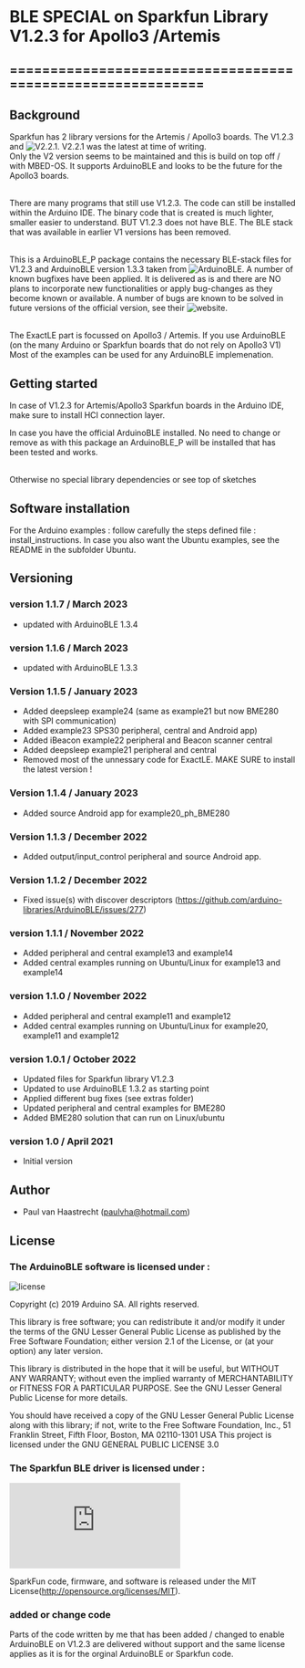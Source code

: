 # BLE SPECIAL on Sparkfun Library V1.2.3 for Apollo3 /Artemis

## ===========================================================

## Background

Sparkfun has 2 library versions for the Artemis / Apollo3 boards.
The V1.2.3 and ![V2.2.1](https://github.com/sparkfun/Arduino_Apollo3). V2.2.1 was the latest at time of writing.
<br> Only the V2 version seems to be maintained and this is build on top off / with MBED-OS. It supports ArduinoBLE and
looks to be the future for the Apollo3 boards.

<br>There are many programs that still use V1.2.3. The code can still be installed within the Arduino IDE. The binary code that is created is much lighter, smaller easier to understand. BUT V1.2.3 does not have BLE. The BLE stack that was available in earlier V1 versions has been removed.

<br>This is a ArduinoBLE_P package contains the necessary BLE-stack files for V1.2.3 and ArduinoBLE version 1.3.3 taken from ![ArduinoBLE](https://github.com/arduino-libraries/ArduinoBLE).
A number of known bugfixes have been applied. It is delivered as is and there are NO plans to incorporate new functionalities or apply bug-changes as they become known or available. A number of bugs are known to be solved in future versions of the official version, see their ![website](https://github.com/arduino-libraries/ArduinoBLE/issues).

<br> The ExactLE part is focussed on Apollo3 / Artemis. If you use ArduinoBLE (on the many Arduino or Sparkfun boards that do not rely on Apollo3 V1)
Most of the examples can be used for any ArduinoBLE implemenation.

## Getting started
In case of V1.2.3 for Artemis/Apollo3 Sparkfun boards in the Arduino IDE, make sure to install HCI connection layer.

In case you have the official ArduinoBLE installed. No need to change or remove as with this package an ArduinoBLE_P will be installed that has been tested and works.

<br>Otherwise no special library dependencies or see top of sketches

## Software installation
For the Arduino examples : follow carefully the steps defined file : install_instructions.
In case you also want the Ubuntu examples, see the README in the subfolder Ubuntu.

## Versioning

### version 1.1.7 / March 2023
 * updated with ArduinoBLE 1.3.4

### version 1.1.6 / March 2023
 * updated with ArduinoBLE 1.3.3

### Version 1.1.5 / January 2023
 * Added deepsleep example24 (same as example21 but now BME280 with SPI communication)
 * Added example23 SPS30 peripheral, central and Android app)
 * Added iBeacon example22 peripheral and Beacon scanner central
 * Added deepsleep example21 peripheral and central
 * Removed most of the unnessary code for ExactLE. MAKE SURE to install the latest version !

### Version 1.1.4 / January 2023
 * Added source Android app for example20_ph_BME280

### Version 1.1.3 / December 2022
 * Added output/input_control peripheral and source Android app.

### Version 1.1.2 / December 2022
 * Fixed issue(s) with discover descriptors (https://github.com/arduino-libraries/ArduinoBLE/issues/277)

### version 1.1.1 / November 2022
 * Added peripheral and central example13 and example14
 * Added central examples running on Ubuntu/Linux for example13 and example14

### version 1.1.0 / November 2022
 * Added peripheral and central example11 and example12
 * Added central examples running on Ubuntu/Linux for example20, example11 and example12

### version 1.0.1 / October 2022
 * Updated files for Sparkfun library V1.2.3
 * Updated to use ArduinoBLE 1.3.2 as starting point
 * Applied different bug fixes (see extras folder)
 * Updated peripheral and central examples for BME280
 * Added BME280 solution that can run on Linux/ubuntu

### version 1.0 / April 2021
 * Initial version

## Author
 * Paul van Haastrecht (paulvha@hotmail.com)

## License

### The ArduinoBLE software is licensed under :

![license](https://github.com/arduino-libraries/ArduinoBLE/blob/master/LICENSE)

Copyright (c) 2019 Arduino SA. All rights reserved.

This library is free software; you can redistribute it and/or
modify it under the terms of the GNU Lesser General Public
License as published by the Free Software Foundation; either
version 2.1 of the License, or (at your option) any later version.

This library is distributed in the hope that it will be useful,
but WITHOUT ANY WARRANTY; without even the implied warranty of
MERCHANTABILITY or FITNESS FOR A PARTICULAR PURPOSE.  See the GNU
Lesser General Public License for more details.

You should have received a copy of the GNU Lesser General Public
License along with this library; if not, write to the Free Software
Foundation, Inc., 51 Franklin Street, Fifth Floor, Boston, MA  02110-1301  USA
This project is licensed under the GNU GENERAL PUBLIC LICENSE 3.0

### The Sparkfun BLE driver is licensed under :
![license](https://github.com/sparkfun/Arduino_Apollo3/blob/master/docs/LICENSE.md)

SparkFun code, firmware, and software is released under the MIT License(http://opensource.org/licenses/MIT).

### added or change code
Parts of the code written by me that has been added / changed to enable ArduinoBLE on V1.2.3 are delivered without support and the same license applies as it is for the orginal ArduinoBLE or Sparkfun code.

